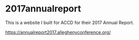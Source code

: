 # 2017annualreport

This is a website I built for ACCD for their 2017 Annual Report. 

https://annualreport2017.alleghenyconference.org/
